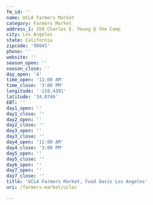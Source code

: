 ```yaml
---
fm_id: ''
name: UCLA Farmers Market
category: Farmers Market
address_1: 350 Charles E. Young @ the Camp
city: Los Angeles
state: California
zipcode: '90045'
phone: ''
website: ''
season_open: ''
season_close: ''
day_open: '4'
time_open: '11:00 AM'
time_close: '3:00 PM'
longitude: '-118.4391'
latitude: '34.0746'
EBT: ''
day1_open: ''
day1_close: ''
day2_open: ''
day2_close: ''
day3_open: ''
day3_close: ''
day4_open: '11:00 AM'
day4_close: '3:00 PM'
day5_open: ''
day5_close: ''
day6_open: ''
day7_open: ''
day7_close: ''
title: 'UCLA Farmers Market, Food Oasis Los Angeles'
uri: /farmers-market/ucla/

---
```


